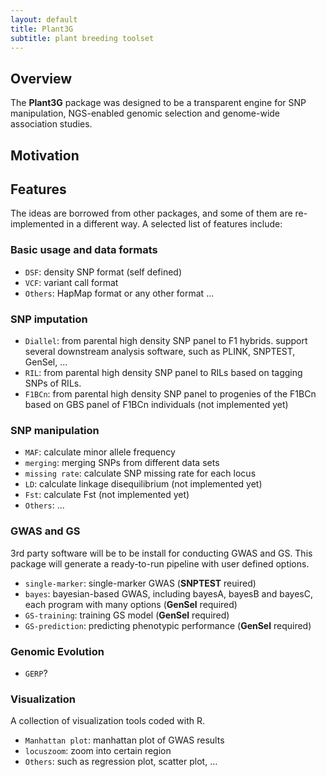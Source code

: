 ```yaml
---
layout: default
title: Plant3G
subtitle: plant breeding toolset
---
```


## Overview

The **Plant3G** package was designed to be a transparent engine for SNP manipulation, NGS-enabled genomic selection and genome-wide association studies.

## Motivation



## Features

The ideas are borrowed from other packages, and some of them are
re-implemented in a different way. A selected list of features
include:


### Basic usage and data formats
   - `DSF`: density SNP format (self defined)
   - `VCF`: variant call format
   - `Others`: HapMap format or any other format ...

 
### SNP imputation
   - `Diallel`: from parental high density SNP panel to F1 hybrids. support several downstream analysis software, such as PLINK, SNPTEST, GenSel, ... 
   - `RIL`: from parental high density SNP panel to RILs based on tagging SNPs of RILs.
   - `F1BCn`: from parental high density SNP panel to progenies of the F1BCn based on GBS panel of F1BCn individuals (not implemented yet)

    
### SNP manipulation
   - `MAF`: calculate minor allele frequency
   - `merging`: merging SNPs from different data sets
   - `missing rate`: calculate SNP missing rate for each locus
   - `LD`: calculate linkage disequilibrium (not implemented yet)
   - `Fst`: calculate Fst (not implemented yet)
   - `Others`: ...


### GWAS and GS
3rd party software will be to be install for conducting GWAS and GS. This package will generate a ready-to-run pipeline with user defined options.


   - `single-marker`: single-marker GWAS (**SNPTEST** reuired)
   - `bayes`: bayesian-based GWAS, including bayesA, bayesB and bayesC, each program with many options (**GenSel** required)
   - `GS-training`: training GS model (**GenSel** required)
   - `GS-prediction`: predicting phenotypic performance (**GenSel** required)
   
### Genomic Evolution

   - `GERP`? 


### Visualization
A collection of visualization tools coded with R.


   - `Manhattan plot`: manhattan plot of GWAS results
   - `locuszoom`: zoom into certain region
   - `Others`: such as regression plot, scatter plot, ...

